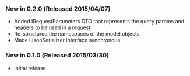 ### New in 0.2.0 (Released 2015/04/07)
* Added IRequestParameters DTO that represents the query params and headers to be used in a request
* Re-structured the namespaces of the model objects
* Made IJsonSerializer interface synchronous

### New in 0.1.0 (Released 2015/03/30)
* Initial release